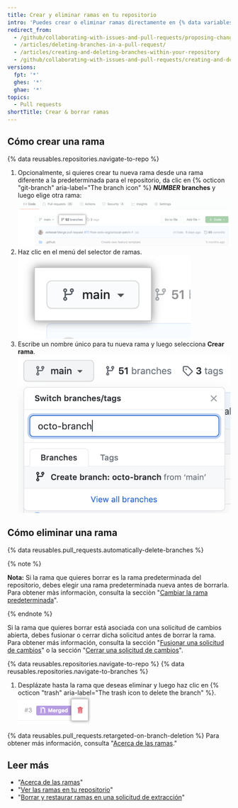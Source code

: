 ```yaml
---
title: Crear y eliminar ramas en tu repositorio
intro: 'Puedes crear o eliminar ramas directamente en {% data variables.product.product_name %}.'
redirect_from:
  - /github/collaborating-with-issues-and-pull-requests/proposing-changes-to-your-work-with-pull-requests/creating-and-deleting-branches-within-your-repository
  - /articles/deleting-branches-in-a-pull-request/
  - /articles/creating-and-deleting-branches-within-your-repository
  - /github/collaborating-with-issues-and-pull-requests/creating-and-deleting-branches-within-your-repository
versions:
  fpt: '*'
  ghes: '*'
  ghae: '*'
topics:
  - Pull requests
shortTitle: Crear & borrar ramas
---
```


## Cómo crear una rama

{% data reusables.repositories.navigate-to-repo %}

1. Opcionalmente, si quieres crear tu nueva rama desde una rama diferente a la predeterminada para el repositorio, da clic en {% octicon "git-branch" aria-label="The branch icon" %} **<em>NUMBER</em> branches** y luego elige otra rama: ![Vínculo de ramas en página de resumen](/assets/images/help/branches/branches-link.png)
1. Haz clic en el menú del selector de ramas. ![menú del selector de ramas](/assets/images/help/branch/branch-selection-dropdown.png)
1. Escribe un nombre único para tu nueva rama y luego selecciona **Crear rama**. ![cuadro de texto de creación de ramas](/assets/images/help/branch/branch-creation-text-box.png)

## Cómo eliminar una rama

{% data reusables.pull_requests.automatically-delete-branches %}

{% note %}

**Nota:** Si la rama que quieres borrar es la rama predeterminada del repositorio, debes elegir una rama predeterminada nueva antes de borrarla. Para obtener màs informaciòn, consulta la secciòn "[Cambiar la rama predeterminada](/github/administering-a-repository/changing-the-default-branch)".

{% endnote %}

Si la rama que quieres borrar está asociada con una solicitud de cambios abierta, debes fusionar o cerrar dicha solicitud antes de borrar la rama. Para obtener más información, consulta la sección "[Fusionar una solicitud de cambios](/github/collaborating-with-issues-and-pull-requests/merging-a-pull-request)" o la sección "[Cerrar una solicitud de cambios](/github/collaborating-with-issues-and-pull-requests/closing-a-pull-request)".

{% data reusables.repositories.navigate-to-repo %}
{% data reusables.repositories.navigate-to-branches %}
1. Desplázate hasta la rama que deseas eliminar y luego haz clic en {% octicon "trash" aria-label="The trash icon to delete the branch" %}. ![eliminar la rama](/assets/images/help/branches/branches-delete.png)

{% data reusables.pull_requests.retargeted-on-branch-deletion %}
Para obtener más información, consulta "[Acerca de las ramas](/github/collaborating-with-issues-and-pull-requests/about-branches#working-with-branches)."

## Leer más

- "[Acerca de las ramas](/github/collaborating-with-issues-and-pull-requests/about-branches)"
- "[Ver las ramas en tu repositorio](/github/administering-a-repository/viewing-branches-in-your-repository)"
- "[Borrar y restaurar ramas en una solicitud de extracción](/github/administering-a-repository/deleting-and-restoring-branches-in-a-pull-request)"

